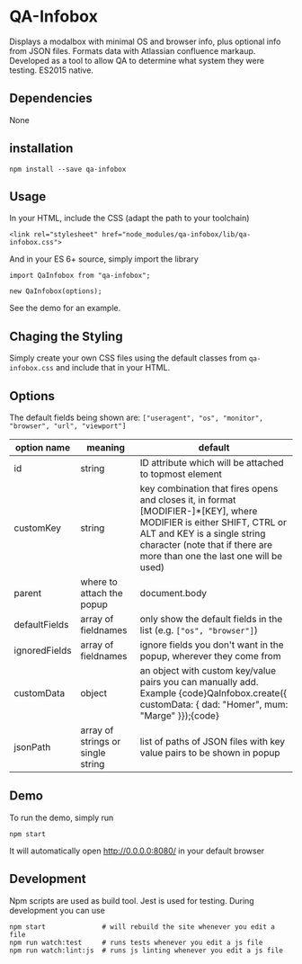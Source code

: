 QA-Infobox
==========

Displays a modalbox with minimal OS and browser info, plus optional info from JSON files. Formats data with Atlassian confluence markaup.
Developed as a tool to allow QA to determine what system they were testing. ES2015 native.

## Dependencies
None

## installation
```
npm install --save qa-infobox
```

## Usage
In your HTML, include the CSS (adapt the path to your toolchain)
```
<link rel="stylesheet" href="node_modules/qa-infobox/lib/qa-infobox.css">
```

And in your ES 6+ source, simply import the library
```
import QaInfobox from "qa-infobox";

new QaInfobox(options);
```
See the demo for an example.

## Chaging the Styling
Simply create your own CSS files using the default classes from `qa-infobox.css` and include that in your HTML.

## Options
The default fields being shown are: `["useragent", "os", "monitor", "browser", "url", "viewport"]`

| option name | meaning | default |
| ----------- | ------- | ------- |
| id | string | ID attribute which will be attached to topmost element | qa-m-infobox |
| customKey | string | key combination that fires opens and closes it, in format [MODIFIER-]*[KEY], where MODIFIER is either SHIFT, CTRL or ALT and KEY is a single string character (note that if there are more than one the last one will be used) | ALT-SHIFT-Q |
| parent | where to attach the popup | document.body |
| defaultFields | array of fieldnames | only show the default fields in the list (e.g. `["os", "browser"]`) |
| ignoredFields | array of fieldnames | ignore fields you don't want in the popup, wherever they come from |
| customData | object | an object with custom key/value pairs you can manually add. Example {code}QaInfobox.create({ customData: { dad: "Homer", mum: "Marge" }});{code} | none |
| jsonPath | array of strings or single string |  list of paths of JSON files with key value pairs to be shown in popup | none |



## Demo
To run the demo, simply run
```
npm start
```
It will automatically open http://0.0.0.0:8080/ in your default browser

## Development
Npm scripts are used as build tool. Jest is used for testing. During development you can use
```
npm start              # will rebuild the site whenever you edit a file
npm run watch:test     # runs tests whenever you edit a js file
npm run watch:lint:js  # runs js linting whenever you edit a js file
```
